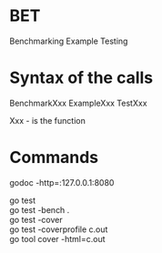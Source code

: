# BET

Benchmarking
Example
Testing

# Syntax of the calls

BenchmarkXxx
ExampleXxx
TestXxx

Xxx - is the function

# Commands

godoc -http=:127.0.0.1:8080

go test  
go test -bench .  
go test -cover  
go test -coverprofile c.out  
go tool cover -html=c.out